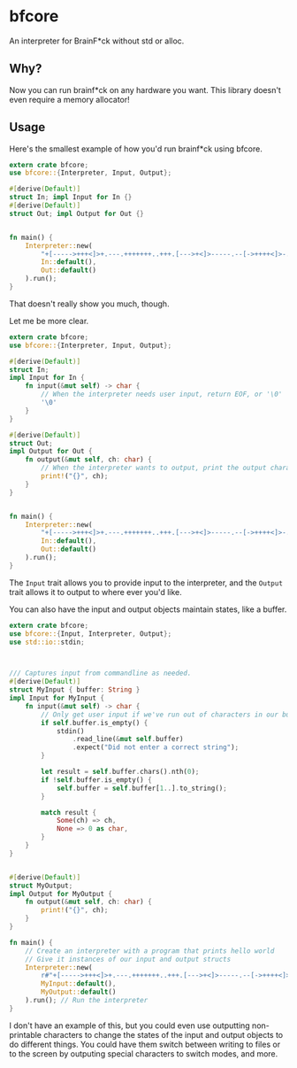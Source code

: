 # bfcore

An interpreter for BrainF*ck without std or alloc.

## Why?

Now you can run brainf*ck on any hardware you want. This library doesn't even require a memory allocator!

## Usage

Here's the smallest example of how you'd run brainf*ck using bfcore.


```rust
extern crate bfcore;
use bfcore::{Interpreter, Input, Output};

#[derive(Default)]
struct In; impl Input for In {}
#[derive(Default)]
struct Out; impl Output for Out {}


fn main() {
    Interpreter::new(
        "+[----->+++<]>+.---.+++++++..+++.[--->+<]>-----.--[->++++<]>-.--------.+++.------.--------.-[--->+<]>.",
        In::default(),
        Out::default()
    ).run();
}
```

That doesn't really show you much, though.

Let me be more clear.

```rust
extern crate bfcore;
use bfcore::{Interpreter, Input, Output};

#[derive(Default)]
struct In;
impl Input for In {
    fn input(&mut self) -> char {
        // When the interpreter needs user input, return EOF, or '\0'
        '\0'
    }
}

#[derive(Default)]
struct Out;
impl Output for Out {
    fn output(&mut self, ch: char) {
        // When the interpreter wants to output, print the output character
        print!("{}", ch);
    }
}


fn main() {
    Interpreter::new(
        "+[----->+++<]>+.---.+++++++..+++.[--->+<]>-----.--[->++++<]>-.--------.+++.------.--------.-[--->+<]>.",
        In::default(),
        Out::default()
    ).run();
}
```

The `Input` trait allows you to provide input to the interpreter, and the `Output` trait allows it to output to where ever you'd like.

You can also have the input and output objects maintain states, like a buffer.


```rust
extern crate bfcore;
use bfcore::{Input, Interpreter, Output};
use std::io::stdin;



/// Captures input from commandline as needed.
#[derive(Default)]
struct MyInput { buffer: String }
impl Input for MyInput {
    fn input(&mut self) -> char {
        // Only get user input if we've run out of characters in our buffer
        if self.buffer.is_empty() {
            stdin()
                .read_line(&mut self.buffer)
                .expect("Did not enter a correct string");
        }

        let result = self.buffer.chars().nth(0);
        if !self.buffer.is_empty() {
            self.buffer = self.buffer[1..].to_string();
        }

        match result {
            Some(ch) => ch,
            None => 0 as char,
        }
    }
}


#[derive(Default)]
struct MyOutput;
impl Output for MyOutput {
    fn output(&mut self, ch: char) {
        print!("{}", ch);
    }
}

fn main() {
    // Create an interpreter with a program that prints hello world
    // Give it instances of our input and output structs
    Interpreter::new(
        r#"+[----->+++<]>+.---.+++++++..+++.[--->+<]>-----.--[->++++<]>-.--------.+++.------.--------.-[--->+<]>."#,
        MyInput::default(),
        MyOutput::default()
    ).run(); // Run the interpreter
}
```

I don't have an example of this, but you could even use outputting non-printable characters to change the states of the input and output objects to do different things. You could have them switch between writing to files or to the screen by outputing special characters to switch modes, and more.


